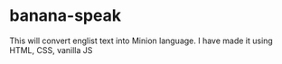 # banana-speak
This will convert englist text into Minion language.
I have made it using HTML, CSS, vanilla JS
